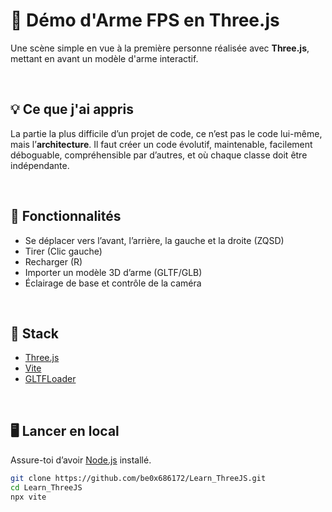 # 🔫 Démo d'Arme FPS en Three.js

Une scène simple en vue à la première personne réalisée avec **Three.js**, mettant en avant un modèle d'arme interactif.

<br>

## 💡 Ce que j'ai appris

La partie la plus difficile d’un projet de code, ce n’est pas le code lui-même, mais l’**architecture**. Il faut créer un code évolutif, maintenable, facilement déboguable, compréhensible par d’autres, et où chaque classe doit être indépendante.

<br>

## 🚀 Fonctionnalités

- Se déplacer vers l’avant, l’arrière, la gauche et la droite (ZQSD)
- Tirer (Clic gauche)
- Recharger (R)
- Importer un modèle 3D d’arme (GLTF/GLB)
- Éclairage de base et contrôle de la caméra

<br>

## 🧰 Stack

- [Three.js](https://threejs.org/)
- [Vite](https://vitejs.dev/)
- [GLTFLoader](https://threejs.org/docs/#examples/en/loaders/GLTFLoader)

<br>

## 🖥️ Lancer en local

Assure-toi d’avoir [Node.js](https://nodejs.org/) installé.

```bash
git clone https://github.com/be0x686172/Learn_ThreeJS.git
cd Learn_ThreeJS
npx vite
